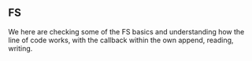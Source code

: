 ## FS

We here are checking some of the FS basics and understanding how the line of code works, with the callback within the own append, reading, writing.
